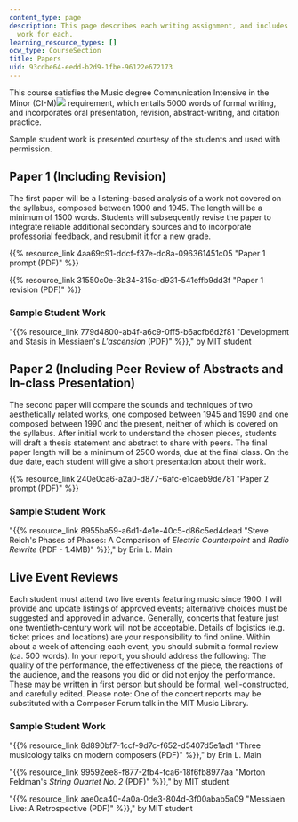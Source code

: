 ```yaml
---
content_type: page
description: This page describes each writing assignment, and includes sample student
  work for each.
learning_resource_types: []
ocw_type: CourseSection
title: Papers
uid: 93cdbe64-eedd-b2d9-1fbe-96122e672173
---
```


This course satisfies the Music degree Communication Intensive in the Minor (CI-M)![](/images/educator/icon-question-cim.png) requirement, which entails 5000 words of formal writing, and incorporates oral presentation, revision, abstract-writing, and citation practice.

Sample student work is presented courtesy of the students and used with permission.

Paper 1 (Including Revision)
----------------------------

The first paper will be a listening-based analysis of a work not covered on the syllabus, composed between 1900 and 1945. The length will be a minimum of 1500 words. Students will subsequently revise the paper to integrate reliable additional secondary sources and to incorporate professorial feedback, and resubmit it for a new grade.

{{% resource_link 4aa69c91-ddcf-f37e-dc8a-096361451c05 "Paper 1 prompt (PDF)" %}}

{{% resource_link 31550c0e-3b34-315c-d931-541effb9dd3f "Paper 1 revision (PDF)" %}}

### Sample Student Work

"{{% resource_link 779d4800-ab4f-a6c9-0ff5-b6acfb6d2f81 "Development and Stasis in Messiaen's _L'ascension_ (PDF)" %}}," by MIT student

Paper 2 (Including Peer Review of Abstracts and In-class Presentation)
----------------------------------------------------------------------

The second paper will compare the sounds and techniques of two aesthetically related works, one composed between 1945 and 1990 and one composed between 1990 and the present, neither of which is covered on the syllabus. After initial work to understand the chosen pieces, students will draft a thesis statement and abstract to share with peers. The final paper length will be a minimum of 2500 words, due at the final class. On the due date, each student will give a short presentation about their work.

{{% resource_link 240e0ca6-a2a0-d877-6afc-e1caeb9de781 "Paper 2 prompt (PDF)" %}}

### Sample Student Work

"{{% resource_link 8955ba59-a6d1-4e1e-40c5-d86c5ed4dead "Steve Reich's Phases of Phases: A Comparison of _Electric Counterpoint_ and _Radio Rewrite_ (PDF - 1.4MB)" %}}," by Erin L. Main

Live Event Reviews
------------------

Each student must attend two live events featuring music since 1900. I will provide and update listings of approved events; alternative choices must be suggested and approved in advance. Generally, concerts that feature just one twentieth-century work will not be acceptable. Details of logistics (e.g. ticket prices and locations) are your responsibility to find online. Within about a week of attending each event, you should submit a formal review (ca. 500 words). In your report, you should address the following: The quality of the performance, the effectiveness of the piece, the reactions of the audience, and the reasons you did or did not enjoy the performance. These may be written in first person but should be formal, well-constructed, and carefully edited. Please note: One of the concert reports may be substituted with a Composer Forum talk in the MIT Music Library.

### Sample Student Work

"{{% resource_link 8d890bf7-1ccf-9d7c-f652-d5407d5e1ad1 "Three musicology talks on modern composers (PDF)" %}}," by Erin L. Main

"{{% resource_link 99592ee8-f877-2fb4-fca6-18f6fb8977aa "Morton Feldman's _String Quartet No. 2_ (PDF)" %}}," by MIT student

"{{% resource_link aae0ca40-4a0a-0de3-804d-3f00abab5a09 "Messiaen Live: A Retrospective (PDF)" %}}," by MIT student